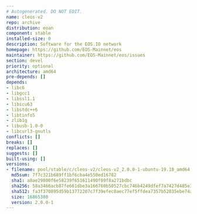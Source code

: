 ```yaml
---
# Autogenerated. DO NOT EDIT.
name: cleos-v2
repo: archive
distribution: eoan
component: stable
installed-size: 0
description: Software for the EOS.IO network
homepage: https://github.com/EOS-Mainnet/eos
maintainer: https://github.com/EOS-Mainnet/eos/issues
section: devel
priority: optional
architecture: amd64
pre-depends: []
depends:
- libc6
- libgcc1
- libssl1.1
- libicu63
- libstdc++6
- libtinfo5
- zlib1g
- libusb-1.0-0
- libcurl3-gnutls
conflicts: []
breaks: []
replaces: []
suggests: []
built-using: []
versions:
- filename: pool/stable/c/cleos-v2/cleos-v2_2.0.0-1-ubuntu-19.10_amd64.deb
  md5sum: 7f7c321b689ff1bf6cba4e550ed16782
  sha1: a8ae29800f6e58239f651611490f09f8a271bdbc
  sha256: 58a3466acb87fe661dbe3a166760b50527cbc746b4249dfef7a7427d485e3a91
  sha512: fa3f370895d59b13772207c7f39efec8aec77ef5ffdea7357b52835ebe74ace806931b6f1f6c6864e496c77743881b1d32d5427908c8885f85d435e22af273a0
  size: 16865380
  version: 2.0.0-1
---
```

